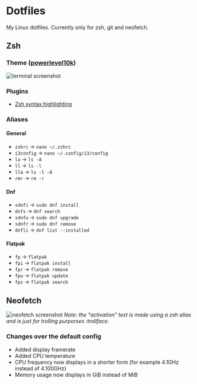 # Dotfiles
My Linux dotfiles. Currently only for zsh, git and neofetch.

## Zsh
### Theme ([powerlevel10k](https://github.com/romkatv/powerlevel10k))
![terminal screenshot](https://cdn.discordapp.com/attachments/791628533339521031/914537302703878174/terminal.png)

### Plugins
- [Zsh syntax highlighting](https://github.com/zsh-users/zsh-syntax-highlighting)

### Aliases
#### General
- `zshrc` -> `nano ~/.zshrc`
- `i3config` -> `nano ~/.config/i3/config`
- `la` -> `ls -A`
- `ll` -> `ls -l`
- `lla` -> `ls -l -A`
- `rmr` -> `rm -r`

#### Dnf
- `sdnfi` -> `sudo dnf install`
- `dnfs` -> `dnf search`
- `sdnfu` -> `sudo dnf upgrade`
- `sdnfr` -> `sudo dnf remove`
- `dnfli` -> `dnf list --installed`

#### Flatpak
- `fp` -> `flatpak`
- `fpi` -> `flatpak install`
- `fpr` -> `flatpak remove`
- `fpu` -> `flatpak update`
- `fps` -> `flatpak search`

## Neofetch
![neofetch screenshot](https://cdn.discordapp.com/attachments/791628533339521031/917507767521132594/neofetch.png)
*Note: the "activation" text is made using a zsh alias and is just for trolling purporses :trollface:*

### Changes over the default config
- Added display framerate
- Added CPU temperature
- CPU frequency now displays in a shorter form (for example 4.1GHz instead of 4.100GHz)
- Memory usage now displays in GiB instead of MiB
